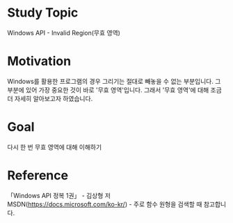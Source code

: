 # Study Topic  
  
Windows API - Invalid Region(무효 영역)  
  
# Motivation
  
Windows를 활용한 프로그램의 경우 그리기는 절대로 빼놓을 수 없는 부분입니다. 그 부분에 있어 가장 중요한 것이 바로 '무효 영역'입니다. 그래서 '무효 영역'에 대해 조금 더 자세히 알아보고자 하였습니다.  
  
# Goal
  
다시 한 번 무효 영역에 대해 이해하기  
  
# Reference
  
「Windows API 정복 1권」 - 김상형 저  
MSDN(https://docs.microsoft.com/ko-kr/) - 주로 함수 원형을 검색할 때 참고합니다.
